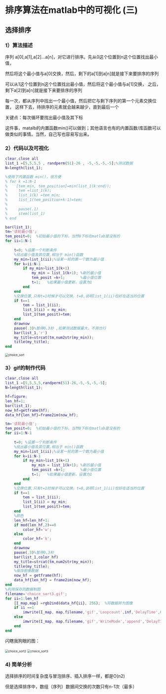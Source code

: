 # 排序算法在matlab中的可视化 (三)

## 选择排序

###  1）算法描述

序列  a[0],a[1],a[2]...a[n]，对它进行排序。先从0这个位置到n这个位置找出最小值，

然后将这个最小值与a[0]交换，然后，剩下的a[1]到a[n]就是接下来要排序的序列

可以从1这个位置到n这个位置找出最小值，然后将这个最小值与a[1]交换，
之后，剩下a[2]到a[n]就是接下来要排序的序列

每一次，都从序列中找出一个最小值，然后把它与剩下序列的第一个元素交换位置，
这样下去，待排序的元素就会越来越少，直到最后一个



关键点：每次循环要找出最小值及其下标

​            这件事，matalb的内置函数min()可以做到；其他语言也有的内置函数/库函数可以做类似的事情。当然，自己写也容易写出来。

###  2）代码以及可视化

```matlab
clear,close all
list_1 =[5,5,5,5 , randperm(51)-26 , -5,-5,-5,-5];%测试数据
N=length(list_1);

%使用了内置函数 min()，很方便
% for k =1:N-1    
%    [tem_min, tem_position]=min(list_1(k:end));
%     tem =list_1(k);
%     list_1(k) =tem_min;
%     list_1(tem_position+k-1)=tem;
%     
%     pause(.1)
%     stem(list_1)   
% end

bar(list_1);
tm='该轮最小值';
tem_posit=0;  %初始最小值的下标，当然0下标在matlab是没有的
for ii=1:N-1
    
    t=0; %设置一个判断条件
    %找出最小值及其位置,相当于 min()函数
    my_min=list_1(ii);%设某一轮的第一个数为最小值
    for k=ii:N-1
        if my_min>list_1(k+1)
            my_min = list_1(k+1); %新的最小值
            tem_posit =k+1;       %最小值位置
            t=1;   %如果最小值更新，设置为1
        end
    end
    %交换位置,只有t=1时候才可以交换，t=0,说明list_1(ii)恰好在适当的位置
    if t==1
        tem = list_1(ii);
        list_1(ii) = my_min;
        list_1(tem_posit)=tem;
    end
    drawnow
    pause(.3)%暂停0.3秒 ,如果测试数据量大，不用也行
    bar(list_1,'r')
    my_title=strcat(tm,num2str(my_min));
    title(my_title);
end
```

<img src="D:\matlab_mypj\choice_sort.gif" alt="choice_sort" style="zoom:67%;" />

### 3）gif的制作代码

```matlab
clear,close all
list_1 =[5,5,5,5,randperm(51)-26,-5,-5,-5,-5];
N=length(list_1);

hf=figure;
len_hf=1;
bar(list_1);
now_hf=getframe(hf);
data_hf{len_hf}=frame2im(now_hf);

tm='该轮最小值';
tem_posit=0;  %初始最小值的下标，当然0下标在matlab是没有的
for ii=1:N-1
    
    t=0; %设置一个判断条件
    %找出最小值及其位置,相当于 min()函数
    my_min=list_1(ii);%设某一轮的第一个数为最小值
    for k=ii:N-1
        if my_min>list_1(k+1)
            my_min = list_1(k+1); %新的最小值
            tem_posit =k+1;       %最小值位置
            t=1;   %如果最小值更新，设置为1
        end
    end
    %交换位置,只有t=1时候才可以交换，t=0,说明list_1(ii)恰好在适当的位置
    if t==1
        tem = list_1(ii);
        list_1(ii) = my_min;
        list_1(tem_posit)=tem;
    end
    %颜色
    len_hf=len_hf+1;
    if mod(len_hf,2)==0
        color_hf='w';
    else
        color_hf='k';
    end
    drawnow
    pause(.3)%暂停0.3秒 
    bar(list_1,color_hf)
    my_title=strcat(tm,num2str(my_min));
    title(my_title);
    %保存图像数据
    now_hf = getframe(hf);
    data_hf{len_hf} = frame2im(now_hf);
end
%利用保存的数据制图
filename='choice_sort3.gif';
for ii=1:len_hf
    [I_map,map] =rgb2ind(data_hf{ii}, 256);  %将数据转为图像
    if ii ==1
        imwrite(I_map, map,filename,'gif','Loopcount',inf,'DelayTime',0.5)
    else
        imwrite(I_map, map,filename,'gif','WriteMode','append','DelayTime',0.5)
    end
end
```



闪瞎我狗眼的图：

<img src="D:\matlab_mypj\choice_sort2.gif" alt="choice_sort2" style="zoom:67%;" />



<img src="D:\matlab_mypj\choice_sort3.gif" alt="choice_sort3" style="zoom:67%;" />

###  4) 简单分析

选择排序的时间复杂度与冒泡排序、插入排序一样，都是O(n2)

但是选择排序中，数组（序列）数据间交换的次数只有n-1次（最多）


